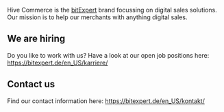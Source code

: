 Hive Commerce is the [bitExpert](https://github.com/bitExpert) brand focussing on digital sales solutions. Our mission is to help our merchants with anything digital sales.

## We are hiring
Do you like to work with us? Have a look at our open job positions here: https://bitexpert.de/en_US/karriere/

## Contact us
Find our contact information here: https://bitexpert.de/en_US/kontakt/
